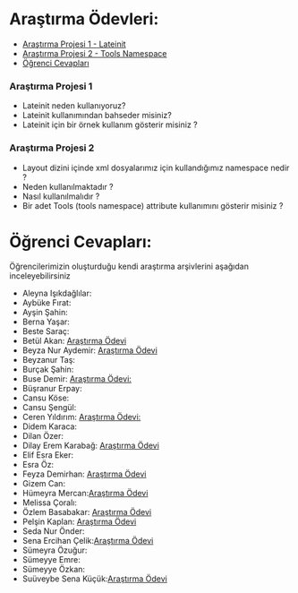 # Araştırma Ödevleri:

- [Araştırma Projesi 1 - Lateinit](#1)
- [Araştırma Projesi 2 - Tools Namespace](#2)
- [Öğrenci Cevapları](#x)


### <a name="1"></a> Araştırma Projesi 1

- Lateinit neden kullanıyoruz?
- Lateinit kullanımından bahseder misiniz?
- Lateinit için bir örnek kullanım gösterir misiniz ?



### <a name="2"></a> Araştırma Projesi 2


- Layout dizini içinde xml dosyalarımız için kullandığımız namespace nedir ?
- Neden kullanılmaktadır ?
- Nasıl kullanılmalıdır ?
- Bir adet Tools (tools namespace) attribute kullanımını gösterir misiniz ? 


# <a name="x"></a> Öğrenci Cevapları:

Öğrencilerimizin oluşturduğu kendi araştırma arşivlerini aşağıdan inceleyebilirsiniz

- Aleyna Işıkdağlılar:
- Aybüke Fırat:
- Ayşin Şahin:
- Berna Yaşar:
- Beste Saraç:
- Betül Akan: [Araştırma Ödevi](https://github.com/betulakan/UpSchool-Projects/blob/main/Ara%C5%9Ft%C4%B1rma%20%C3%96devleri/README.md)
- Beyza Nur Aydemir: [Araştırma Ödevi](https://github.com/beyzaaydemir/UpschoolBootcampResearchAssignments/blob/main/README.md)
- Beyzanur Taş:
- Burçak Şahin:
- Buse Demir: [Araştırma Ödevi:](https://github.com/busenmir/Upschool-AD-Bootcamp/tree/main/Ara%C5%9Ft%C4%B1rma%C3%96devleri)
- Büşranur Erpay:
- Cansu Köse:
- Cansu Şengül:
- Ceren Yıldırım: [Araştırma Ödevi:](https://github.com/NCerenyildirim/UpSchool_Ara-t-rma_-devleri/blob/main/README.md)
- Didem Karaca:
- Dilan Özer:
- Dilay Erem Karabağ: [Araştırma Ödevi](https://github.com/dilayerem/Upschool-Progress/blob/main/Ara%C5%9Ft%C4%B1rma%20%C3%96devleri/README.md)
- Elif Esra Eker:
- Esra Öz:
- Feyza Demirhan: [Araştırma Ödevi](https://github.com/feyzademirhan/UpSchool-Bootcamp-Progress/blob/main/Araştırma%20Ödevleri/README.md)
- Gizem Can:
- Hümeyra Mercan:[Araştırma Ödevi](https://github.com/humeyramercan/UpSchool-Research-Assignments)
- Melissa Çoralı:
- Özlem Basabakar: [Araştırma Ödevi](https://github.com/ozlembasabakar/UpSchoolAndroidDevelopmentBootcamp/tree/main/Ara%C5%9Ft%C4%B1rma%20%C3%96devleri)
- Pelşin Kaplan: [Araştırma Ödevi](https://github.com/pelsinkaplan/Upschool-Progress/blob/main/Research-Assignments/Assignments.md)
- Seda Nur Önder:
- Sena Ercihan Çelik:[Araştırma Ödevi](https://github.com/senaecelik/UpSchool-Progress/tree/main/Ara%C5%9Ft%C4%B1rma%20%C3%96devleri)
- Sümeyra Özuğur:
- Sümeyye Emre:
- Sümeyye Özkan:
- Suüveybe Sena Küçük:[Araştırma Ödevi](https://github.com/suveybesena/UpschoolProjects/tree/research_assignments)
